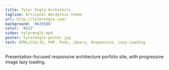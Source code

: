 ```yaml
---
title: Tyler Engle Architects
tagline: Artisanal Wordpress theme
url: http://tylerengle.com/
background: '#A39586'
color: '#222'
video: tylerengle.mp4
poster: tylerengle-poster.jpg
tech: HTML/CSS/JS, PHP, Pods, jQuery, Responsive, Lazy Loading
---
```


Presentation-focused responsive architecture porfolio site, with progressive image lazy loading.
